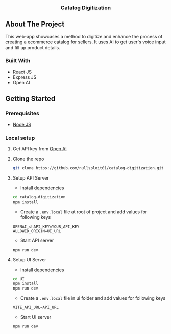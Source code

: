 <div align="center">
  <h3 align="center">Catalog Digitization</h3>
</div>

## About The Project

This web-app showcases a method to digitize and enhance the process of creating a ecommerce catalog for sellers. It uses AI to get user's voice input and fill up product details.

### Built With

- React JS
- Express JS
- Open AI

## Getting Started

### Prerequisites

- [Node JS](https://nodejs.org/)

### Local setup

1. Get API key from [Open AI](https://openai.com)
2. Clone the repo
   ```sh
   git clone https://github.com/nullsploit01/catalog-digitization.git
   ```
3. Setup API Server

   - Install dependencies

   ```sh
   cd catalog-digitization
   npm install
   ```

   - Create a `.env.local` file at root of project and add values for following keys

   ```
   OPENAI_shAPI_KEY=YOUR_API_KEY
   ALLOWED_ORIGIN=UI_URL
   ```

   - Start API server

   ```sh
   npm run dev
   ```

4. Setup UI Server
   - Install dependencies
   ```sh
   cd UI
   npm install
   npm run dev
   ```
   - Create a `.env.local` file in ui folder and add values for following keys
   ```
   VITE_API_URL=API_URL
   ```
   - Start UI server
   ```sh
   npm run dev
   ```
